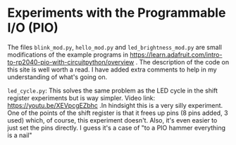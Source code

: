 #  Experiments with the Programmable I/O  (PIO)

The files `blink_mod.py`, `hello_mod.py` and `led_brightness_mod.py` are small modifications of the example programs in https://learn.adafruit.com/intro-to-rp2040-pio-with-circuitpython/overview . The description of the code on this site is well worth a read.
I have added extra comments to help in my understanding of what's going on.

`led_cycle.py`: This solves the same problem as the LED cycle in the shift register experiments but is way simpler. Video link: https://youtu.be/XEVpcgEZbhc .In hindsight this is a very silly experiment. One of the points of the shift register is that it frees up pins (8 pins added, 3 used) which, of course, this experiment doesn't. Also, it's even easier to just set the pins directly. I guess it's a case of "to a PIO hammer everything is a nail"
